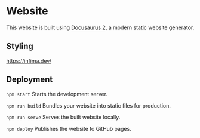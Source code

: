 # Website

This website is built using [Docusaurus 2](https://docusaurus.io/), a modern static website generator.

## Styling

https://infima.dev/

## Deployment

`npm start`
Starts the development server.

`npm run build`
Bundles your website into static files for production.

`npm run serve`
Serves the built website locally.

`npm deploy`
Publishes the website to GitHub pages.
